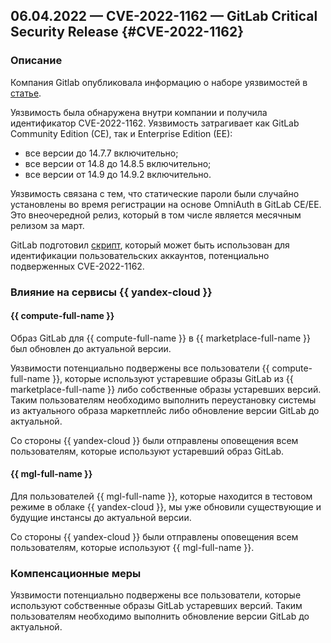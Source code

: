 ## 06.04.2022 — CVE-2022-1162 — GitLab Critical Security Release {#CVE-2022-1162}

### Описание

Компания Gitlab опубликовала информацию о наборе уязвимостей в [статье](https://about.gitlab.com/releases/2022/03/31/critical-security-release-gitlab-14-9-2-released/).  

Уязвимость была обнаружена внутри компании и получила идентификатор CVE-2022-1162. Уязвимость затрагивает как GitLab Community Edition (CE), так и Enterprise Edition (EE):

* все версии до 14.7.7 включительно;
* все версии от 14.8 до 14.8.5 включительно;
* все версии от 14.9 до 14.9.2 включительно.

Уязвимость связана с тем, что статические пароли были случайно установлены во время регистрации на основе OmniAuth в GitLab CE/EE.
Это внеочередной релиз, который в том числе является месячным релизом за март.

GitLab подготовил [скрипт](https://about.gitlab.com/releases/2022/03/31/critical-security-release-gitlab-14-9-2-released/#script-to-identify-users-potentially-impacted-by-cve-2022-1162), который может быть использован для идентификации пользовательских аккаунтов, потенциально подверженных CVE-2022-1162.

### Влияние на сервисы {{ yandex-cloud }}

#### {{ compute-full-name }}

Образ GitLab для {{ compute-full-name }} в {{ marketplace-full-name }} был обновлен до актуальной версии.

Уязвимости потенциально подвержены все пользователи {{ compute-full-name }}, которые используют устаревшие образы GitLab из {{ marketplace-full-name }} либо собственные образы устаревших версий. Таким пользователям необходимо выполнить переустановку системы из актуального образа маркетплейс либо обновление версии GitLab до актуальной.

Со стороны {{ yandex-cloud }} были отправлены оповещения всем пользователям, которые используют устаревший образ GitLab.

#### {{ mgl-full-name }}

Для пользователей  {{ mgl-full-name }}, которые находится в тестовом режиме в облаке {{ yandex-cloud }}, мы уже обновили существующие и будущие инстансы до актуальной версии.

Со стороны {{ yandex-cloud }} были отправлены оповещения всем пользователям, которые используют {{ mgl-full-name }}.
### Компенсационные меры

Уязвимости потенциально подвержены все пользователи, которые используют собственные образы GitLab устаревших версий. Таким пользователям необходимо выполнить обновление версии GitLab до актуальной.
